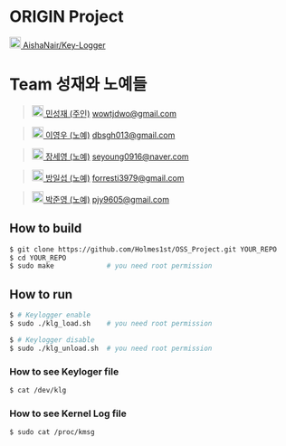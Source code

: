 # ORIGIN Project

[<img src="https://avatars1.githubusercontent.com/u/13138166?v=3&s=400" width="20"> AishaNair/Key-Logger](https://github.com/AishaNair/Key-Logger)



# Team 성재와 노예들

> [<img src="https://avatars2.githubusercontent.com/u/22092657?v=3&s=460" width='20'> 민성재 (주인)](https://github.com/WoWsj) wowtjdwo@gmail.com

> [<img src="https://avatars2.githubusercontent.com/u/23147086?v=3&s=460" width="20"> 이영우 (노예)](https://github.com/youngwoo013) dbsgh013@gmail.com

> [<img src="https://avatars3.githubusercontent.com/u/19491469?v=3&s=460" width="20"> 장세영 (노예)](https://github.com/seyoung0916) seyoung0916@naver.com

> [<img src="https://avatars1.githubusercontent.com/u/11886612?v=3&s=460" width="20"> 방일섭 (노예)](https://github.com/Holmes1st) forresti3979@gmail.com

> [<img src="https://avatars0.githubusercontent.com/u/22047213?v=3&s=460" width="20"> 박준영 (노예)](https://github.com/awrsole) pjy9605@gmail.com

## How to build
```bash
$ git clone https://github.com/Holmes1st/OSS_Project.git YOUR_REPO
$ cd YOUR_REPO
$ sudo make             # you need root permission
```

## How to run

```bash
$ # Keylogger enable
$ sudo ./klg_load.sh    # you need root permission
```

```bash
$ # Keylogger disable
$ sudo ./klg_unload.sh  # you need root permission
```

### How to see Keyloger file
```sh
$ cat /dev/klg
```

### How to see Kernel Log file
```sh
$ sudo cat /proc/kmsg
```
